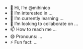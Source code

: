 - 👋 Hi, I’m @mihinico
- 👀 I’m interested in ...
- 🌱 I’m currently learning ...
- 💞️ I’m looking to collaborate on ...
- 📫 How to reach me ...
- 😄 Pronouns: ...
- ⚡ Fun fact: ...

<!---
mihinico/mihinico is a ✨ special ✨ repository because its `README.md` (this file) appears on your GitHub profile.
You can click the Preview link to take a look at your changes.
--->
